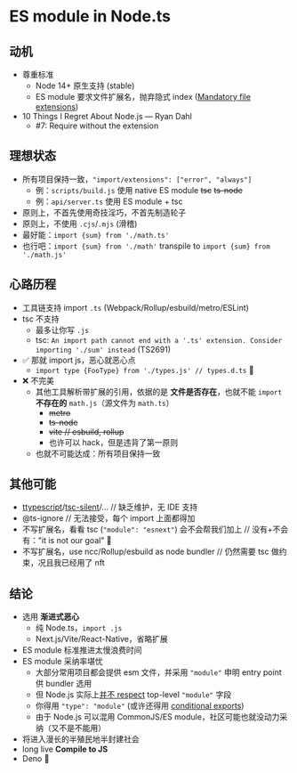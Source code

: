 # ES module in Node.ts

## 动机
- 尊重标准
  - Node 14+ 原生支持 (stable)
  - ES module 要求文件扩展名，抛弃隐式 index ([Mandatory file extensions](https://nodejs.org/api/esm.html#esm_mandatory_file_extensions))
- 10 Things I Regret About Node.js — Ryan Dahl
  - #7: Require without the extension

## 理想状态
- 所有项目保持一致，`"import/extensions": ["error", "always"]`
  - 例：`scripts/build.js` 使用 native ES module ~~tsc~~ ~~ts-node~~
  - 例：`api/server.ts` 使用 ES module + tsc
- 原则上，不首先使用奇技淫巧，不首先制造轮子
- 原则上，不使用 `.cjs`/`.mjs` (滑稽)
- 最好能：`import {sum} from './math.ts'`
- 也行吧：`import {sum} from './math'` transpile to `import {sum} from './math.js'`

## 心路历程
- 工具链支持 import `.ts` (Webpack/Rollup/esbuild/metro/ESLint)
- tsc 不支持
  - 最多让你写 `.js`
  - tsc: `An import path cannot end with a '.ts' extension. Consider importing './sum' instead` (TS2691)
- ✅ 那就 import js，恶心就恶心点
  - `import type {FooType} from './types.js' // types.d.ts` 🤮
- ❌ 不完美
  - 其他工具解析带扩展的引用，依据的是 **文件是否存在**，也就不能 `import` **不存在的** `math.js`（源文件为 `math.ts`）
    - ~~metro~~
    - ~~ts-node~~
    - ~~vite // esbuild, rollup~~
    - 也许可以 hack，但是违背了第一原则
  - 也就不可能达成：所有项目保持一致

## 其他可能
- [ttypescript](https://github.com/cevek/ttypescript)/[tsc-silent](https://github.com/evolution-gaming/tsc-silent)/... // 缺乏维护，无 IDE 支持
- @ts-ignore // 无法接受，每个 import 上面都得加
- 不写扩展名，看看 tsc (`"module": "esnext"`) 会不会帮我们加上 // 没有+不会有："it is not our goal" 🐂
- 不写扩展名，use ncc/Rollup/esbuild as node bundler // 仍然需要 tsc 做约束，况且我已经用了 nft

## 结论
- 选用 **渐进式恶心**
  - 纯 Node.ts，`import .js`
  - Next.js/Vite/React-Native，省略扩展
- ES module 标准推进太慢浪费时间
- ES module 采纳率堪忧
  - 大部分常用项目都会提供 esm 文件，并采用 `"module"` 申明 entry point 供 bundler 选用
  - 但 Node.js 实际上[并不 respect](https://nodejs.org/docs/latest/api/packages.html#packages_dual_commonjs_es_module_packages) top-level `"module"` 字段
  - 你得用 `"type": "module"` (或许还得用 [conditional exports](https://nodejs.org/api/packages.html#packages_conditional_exports))
  - 由于 Node.js 可以混用 CommonJS/ES module，社区可能也就没动力采纳（又不是不能用）
- 将进入漫长的半殖民地半封建社会
- long live **Compile to JS**
- Deno 👀
